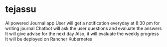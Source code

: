 # tejassu
AI powered Journal app
User will get a notification everyday at 8:30 pm for writing journal
Chatbot will ask the user questions and evaluate the answers
It will give advise for the next day
Also, it will evaluate the weekly progress
It will be deployed on Rancher Kubernetes


